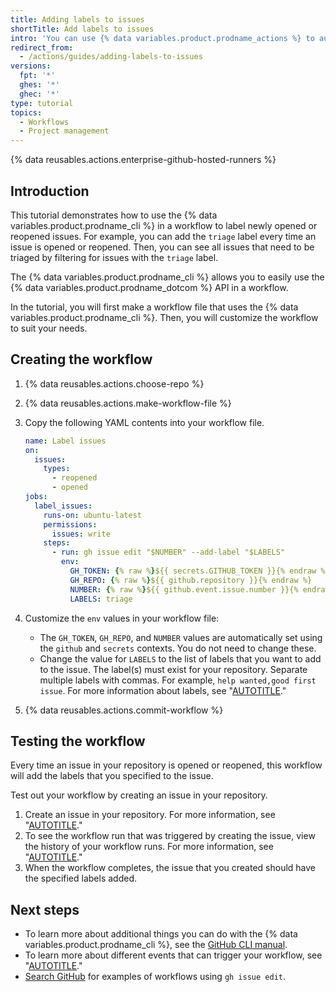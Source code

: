 ```yaml
---
title: Adding labels to issues
shortTitle: Add labels to issues
intro: 'You can use {% data variables.product.prodname_actions %} to automatically label issues.'
redirect_from:
  - /actions/guides/adding-labels-to-issues
versions:
  fpt: '*'
  ghes: '*'
  ghec: '*'
type: tutorial
topics:
  - Workflows
  - Project management
---
```

 
{% data reusables.actions.enterprise-github-hosted-runners %}

## Introduction

This tutorial demonstrates how to use the {% data variables.product.prodname_cli %} in a workflow to label newly opened or reopened issues. For example, you can add the `triage` label every time an issue is opened or reopened. Then, you can see all issues that need to be triaged by filtering for issues with the `triage` label.

The {% data variables.product.prodname_cli %} allows you to easily use the {% data variables.product.prodname_dotcom %} API in a workflow.

In the tutorial, you will first make a workflow file that uses the {% data variables.product.prodname_cli %}. Then, you will customize the workflow to suit your needs.

## Creating the workflow

1. {% data reusables.actions.choose-repo %}
1. {% data reusables.actions.make-workflow-file %}
1. Copy the following YAML contents into your workflow file.
  
    ```yaml copy
    name: Label issues
    on:
      issues:
        types:
          - reopened
          - opened
    jobs:
      label_issues:
        runs-on: ubuntu-latest
        permissions:
          issues: write
        steps:
          - run: gh issue edit "$NUMBER" --add-label "$LABELS"
            env:
              GH_TOKEN: {% raw %}${{ secrets.GITHUB_TOKEN }}{% endraw %}
              GH_REPO: {% raw %}${{ github.repository }}{% endraw %}
              NUMBER: {% raw %}${{ github.event.issue.number }}{% endraw %}
              LABELS: triage
    ```

1. Customize the `env` values in your workflow file:
   * The `GH_TOKEN`, `GH_REPO`, and `NUMBER` values are automatically set using the `github` and `secrets` contexts. You do not need to change these.
   * Change the value for `LABELS` to the list of labels that you want to add to the issue. The label(s) must exist for your repository. Separate multiple labels with commas. For example, `help wanted,good first issue`. For more information about labels, see "[AUTOTITLE](/issues/using-labels-and-milestones-to-track-work/managing-labels#applying-labels-to-issues-and-pull-requests)."
1. {% data reusables.actions.commit-workflow %}

## Testing the workflow

Every time an issue in your repository is opened or reopened, this workflow will add the labels that you specified to the issue.

Test out your workflow by creating an issue in your repository.

1. Create an issue in your repository. For more information, see "[AUTOTITLE](/issues/tracking-your-work-with-issues/creating-an-issue)."
1. To see the workflow run that was triggered by creating the issue, view the history of your workflow runs. For more information, see "[AUTOTITLE](/actions/monitoring-and-troubleshooting-workflows/viewing-workflow-run-history)."
1. When the workflow completes, the issue that you created should have the specified labels added.

## Next steps

* To learn more about additional things you can do with the {% data variables.product.prodname_cli %}, see the [GitHub CLI manual](https://cli.github.com/manual/).
* To learn more about different events that can trigger your workflow, see "[AUTOTITLE](/actions/using-workflows/events-that-trigger-workflows#issues)."
* [Search GitHub](https://github.com/search?q=path%3A.github%2Fworkflows+gh+issue+edit&type=code) for examples of workflows using `gh issue edit`.
